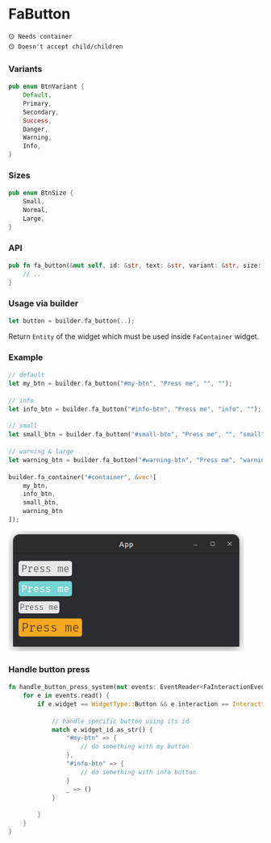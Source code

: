 # FaButton

```
🟡 Needs container
🟡 Doesn't accept child/children
```

### Variants
```rust
pub enum BtnVariant {
    Default,
    Primary,
    Secondary,
    Success,
    Danger,
    Warning,
    Info,
}
```

### Sizes
```rust
pub enum BtnSize {
    Small,
    Normal,
    Large,
}
```

### API
```rust
pub fn fa_button(&mut self, id: &str, text: &str, variant: &str, size: &str) -> Entity {
    // ..
}
```

### Usage via builder
```rust
let button = builder.fa_button(..);
```
Return `Entity` of the widget which must be used inside `FaContainer` widget.

### Example
```rust
// default
let my_btn = builder.fa_button("#my-btn", "Press me", "", "");

// info
let info_btn = builder.fa_button("#info-btn", "Press me", "info", "");

// small
let small_btn = builder.fa_button("#small-btn", "Press me", "", "small");

// warning & large
let warning_btn = builder.fa_button("#warning-btn", "Press me", "warning", "large");

builder.fa_container("#container", &vec![
    my_btn,
    info_btn,
    small_btn,
    warning_btn
]);
```
![Example 1](../images/btn_example_1.png)

### Handle button press
```rust
fn handle_button_press_system(mut events: EventReader<FaInteractionEvent>) {
    for e in events.read() {
        if e.widget == WidgetType::Button && e.interaction == Interaction::Pressed {

            // handle specific button using its id
            match e.widget_id.as_str() {
                "#my-btn" => {
                    // do something with my button
                },
                "#info-btn" => {
                    // do something with info button
                }
                _ => ()
            }

        }
    }
}
```
